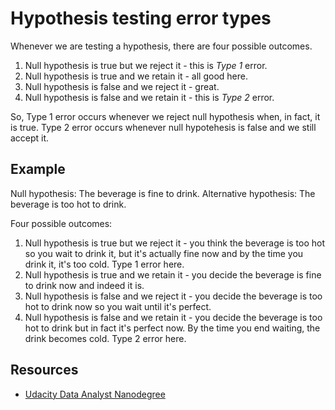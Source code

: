 # Hypothesis testing error types

Whenever we are testing a hypothesis, there are four possible outcomes.

1. Null hypothesis is true but we reject it - this is *Type 1* error.
2. Null hypothesis is true and we retain it - all good here.
3. Null hypothesis is false and we reject it - great.
4. Null hypothesis is false and we retain it - this is *Type 2* error.

So, Type 1 error occurs whenever we reject null hypothesis when, in fact, it is true. Type 2 error occurs whenever null hypotehesis is false and we still accept it.

## Example

Null hypothesis: The beverage is fine to drink.
Alternative hypothesis: The beverage is too hot to drink.

Four possible outcomes:

1. Null hypothesis is true but we reject it - you think the beverage is too hot so you wait to drink it, but it's actually fine now and by the time you drink it, it's too cold. Type 1 error here.
2. Null hypothesis is true and we retain it - you decide the beverage is fine to drink now and indeed it is.
3. Null hypothesis is false and we reject it - you decide the beverage is too hot to drink now so you wait until it's perfect.
4. Null hypothesis is false and we retain it - you decide the beverage is too hot to drink but in fact it's perfect now. By the time you end waiting, the drink becomes cold. Type 2 error here.

## Resources

- [Udacity Data Analyst Nanodegree](https://www.udacity.com/course/data-analyst-nanodegree--nd002)